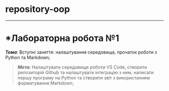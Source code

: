 # repository-oop
---
# *Лабораторна робота №1
***Тема***: Вступні заняття: налаштування середовища, прочаток роботи з Python та Markdown;
>***Мета***: Налаштувати середовище роботи VS Code, створити репозиторій Github та налаштувати інтеграцію з ним, написати першу програму на Python та створити звіт з використанням форматування Markdown;